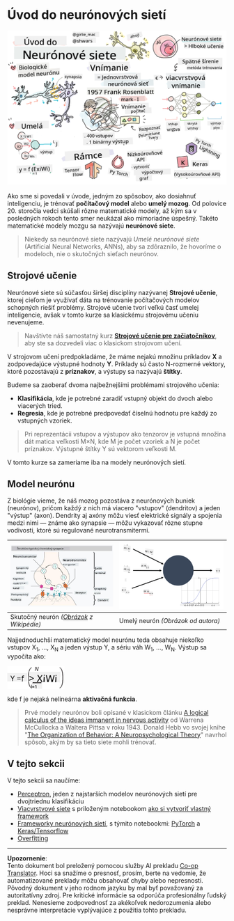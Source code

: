 <!--
CO_OP_TRANSLATOR_METADATA:
{
  "original_hash": "f862a99d88088163df12270e2f2ad6c3",
  "translation_date": "2025-10-03T12:52:44+00:00",
  "source_file": "lessons/3-NeuralNetworks/README.md",
  "language_code": "sk"
}
-->
# Úvod do neurónových sietí

![Zhrnutie obsahu Úvodu do neurónových sietí v kresbe](../../../../translated_images/ai-neuralnetworks.1c687ae40bc86e834f497844866a26d3e0886650a67a4bbe29442e2f157d3b18.sk.png)

Ako sme si povedali v úvode, jedným zo spôsobov, ako dosiahnuť inteligenciu, je trénovať **počítačový model** alebo **umelý mozog**. Od polovice 20. storočia vedci skúšali rôzne matematické modely, až kým sa v posledných rokoch tento smer neukázal ako mimoriadne úspešný. Takéto matematické modely mozgu sa nazývajú **neurónové siete**.

> Niekedy sa neurónové siete nazývajú *Umelé neurónové siete* (Artificial Neural Networks, ANNs), aby sa zdôraznilo, že hovoríme o modeloch, nie o skutočných sieťach neurónov.

## Strojové učenie

Neurónové siete sú súčasťou širšej disciplíny nazývanej **Strojové učenie**, ktorej cieľom je využívať dáta na trénovanie počítačových modelov schopných riešiť problémy. Strojové učenie tvorí veľkú časť umelej inteligencie, avšak v tomto kurze sa klasickému strojovému učeniu nevenujeme.

> Navštívte náš samostatný kurz **[Strojové učenie pre začiatočníkov](http://github.com/microsoft/ml-for-beginners)**, aby ste sa dozvedeli viac o klasickom strojovom učení.

V strojovom učení predpokladáme, že máme nejakú množinu príkladov **X** a zodpovedajúce výstupné hodnoty **Y**. Príklady sú často N-rozmerné vektory, ktoré pozostávajú z **príznakov**, a výstupy sa nazývajú **štítky**.

Budeme sa zaoberať dvoma najbežnejšími problémami strojového učenia:

* **Klasifikácia**, kde je potrebné zaradiť vstupný objekt do dvoch alebo viacerých tried.
* **Regresia**, kde je potrebné predpovedať číselnú hodnotu pre každý zo vstupných vzoriek.

> Pri reprezentácii vstupov a výstupov ako tenzorov je vstupná množina dát matica veľkosti M&times;N, kde M je počet vzoriek a N je počet príznakov. Výstupné štítky Y sú vektorom veľkosti M.

V tomto kurze sa zameriame iba na modely neurónových sietí.

## Model neurónu

Z biológie vieme, že náš mozog pozostáva z neurónových buniek (neurónov), pričom každý z nich má viacero "vstupov" (dendritov) a jeden "výstup" (axon). Dendrity aj axóny môžu viesť elektrické signály a spojenia medzi nimi — známe ako synapsie — môžu vykazovať rôzne stupne vodivosti, ktoré sú regulované neurotransmitermi.

![Model neurónu](../../../../translated_images/synapse-wikipedia.ed20a9e4726ea1c6a3ce8fec51c0b9bec6181946dca0fe4e829bc12fa3bacf01.sk.jpg) | ![Model neurónu](../../../../translated_images/artneuron.1a5daa88d20ebe6f5824ddb89fba0bdaaf49f67e8230c1afbec42909df1fc17e.sk.png)
----|----
Skutočný neurón *([Obrázok](https://en.wikipedia.org/wiki/Synapse#/media/File:SynapseSchematic_lines.svg) z Wikipédie)* | Umelý neurón *(Obrázok od autora)*

Najjednoduchší matematický model neurónu teda obsahuje niekoľko vstupov X<sub>1</sub>, ..., X<sub>N</sub> a jeden výstup Y, a sériu váh W<sub>1</sub>, ..., W<sub>N</sub>. Výstup sa vypočíta ako:

<img src="../../../../translated_images/netout.1eb15eb76fd767313e067719f400cec4b0e5090239c3e997c29f6789d4c3c263.sk.png" alt="Y = f\left(\sum_{i=1}^N X_iW_i\right)" width="131" height="53" align="center"/>

kde f je nejaká nelineárna **aktivačná funkcia**.

> Prvé modely neurónov boli opísané v klasickom článku [A logical calculus of the ideas immanent in nervous activity](https://www.cs.cmu.edu/~./epxing/Class/10715/reading/McCulloch.and.Pitts.pdf) od Warrena McCullocka a Waltera Pittsa v roku 1943. Donald Hebb vo svojej knihe "[The Organization of Behavior: A Neuropsychological Theory](https://books.google.com/books?id=VNetYrB8EBoC)" navrhol spôsob, akým by sa tieto siete mohli trénovať.

## V tejto sekcii

V tejto sekcii sa naučíme:
* [Perceptron](03-Perceptron/README.md), jeden z najstarších modelov neurónových sietí pre dvojtriednu klasifikáciu
* [Viacvrstvové siete](04-OwnFramework/README.md) s priloženým notebookom [ako si vytvoriť vlastný framework](04-OwnFramework/OwnFramework.ipynb)
* [Frameworky neurónových sietí](05-Frameworks/README.md), s týmito notebookmi: [PyTorch](05-Frameworks/IntroPyTorch.ipynb) a [Keras/Tensorflow](05-Frameworks/IntroKerasTF.ipynb)
* [Overfitting](../../../../lessons/3-NeuralNetworks/05-Frameworks)

---

**Upozornenie**:  
Tento dokument bol preložený pomocou služby AI prekladu [Co-op Translator](https://github.com/Azure/co-op-translator). Hoci sa snažíme o presnosť, prosím, berte na vedomie, že automatizované preklady môžu obsahovať chyby alebo nepresnosti. Pôvodný dokument v jeho rodnom jazyku by mal byť považovaný za autoritatívny zdroj. Pre kritické informácie sa odporúča profesionálny ľudský preklad. Nenesieme zodpovednosť za akékoľvek nedorozumenia alebo nesprávne interpretácie vyplývajúce z použitia tohto prekladu.